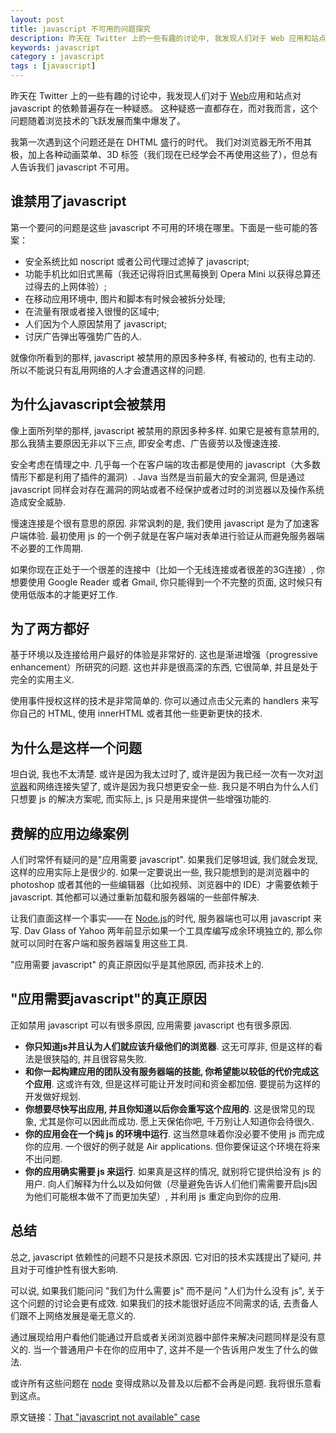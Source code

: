 ```yaml
---
layout: post
title: javascript 不可用的问题探究
description: 昨天在 Twitter 上的一些有趣的讨论中, 我发现人们对于 Web 应用和站点对 javascript 的依赖普遍存在一种疑惑. 这种疑惑一直都存在, 而对我而言, 这个问题随着浏览技术的飞跃发展而集中爆发了. 
keywords: javascript
category : javascript
tags : [javascript]
---
```


昨天在 Twitter 上的一些有趣的讨论中，我发现人们对于 [Web](https://justjavac.com/web/2012/04/13/the-growth-of-the-web-engineers-capability "web 前端研发工程师编程能力成长之路")应用和站点对 javascript 的依赖普遍存在一种疑惑。
这种疑惑一直都存在，而对我而言，这个问题随着浏览技术的飞跃发展而集中爆发了。

我第一次遇到这个问题还是在 DHTML 盛行的时代。
我们对浏览器无所不用其极，加上各种动画菜单、3D 标签（我们现在已经学会不再使用这些了），但总有人告诉我们 javascript 不可用。

## 谁禁用了javascript

第一个要问的问题是这些 javascript 不可用的环境在哪里。下面是一些可能的答案：

* 安全系统比如 noscript 或者公司代理过滤掉了 javascript;
* 功能手机比如旧式黑莓（我还记得将旧式黑莓换到 Opera Mini 以获得总算还过得去的上网体验）;
* 在移动应用环境中, 图片和脚本有时候会被拆分处理;
* 在流量有限或者接入很慢的区域中;
* 人们因为个人原因禁用了 javascript;
* 讨厌广告弹出等强势广告的人.

就像你所看到的那样, javascript 被禁用的原因多种多样, 有被动的, 也有主动的. 
所以不能说只有乱用网络的人才会遭遇这样的问题. 

## 为什么javascript会被禁用

像上面所列举的那样, javascript 被禁用的原因多种多样. 
如果它是被有意禁用的, 那么我猜主要原因无非以下三点, 即安全考虑、广告疲劳以及慢速连接. 

安全考虑在情理之中. 
几乎每一个在客户端的攻击都是使用的 javascript（大多数情形下都是利用了插件的漏洞）. 
Java 当然是当前最大的安全漏洞, 但是通过 javascript 同样会对存在漏洞的网站或者不经保护或者过时的浏览器以及操作系统造成安全威胁. 

慢速连接是个很有意思的原因. 
非常讽刺的是, 我们使用 javascript 是为了加速客户端体验. 
最初使用 js 的一个例子就是在客户端对表单进行验证从而避免服务器端不必要的工作周期. 

如果你现在正处于一个很差的连接中（比如一个无线连接或者很差的3G连接）, 你想要使用 Google Reader 或者 Gmail, 
你只能得到一个不完整的页面, 这时候只有使用低版本的才能更好工作. 

## 为了两方都好

基于环境以及连接给用户最好的体验是非常好的. 
这也是渐进增强（progressive enhancement）所研究的问题. 
这也并非是很高深的东西, 它很简单, 并且是处于完全的实用主义. 

使用事件授权这样的技术是非常简单的. 
你可以通过点击父元素的 handlers 来写你自己的 HTML, 使用 innerHTML 或者其他一些更新更快的技术. 

## 为什么是这样一个问题

坦白说, 我也不太清楚. 
或许是因为我太过时了, 或许是因为我已经一次有一次对[浏览器](https://justjavac.com/web/2012/04/13/how-do-browsers-render-text "浏览器如何渲染文本")和网络连接失望了, 或许是因为我只想更安全一些. 
我只是不明白为什么人们只想要 js 的解决方案呢, 而实际上, js 只是用来提供一些增强功能的. 

## 费解的应用边缘案例

人们时常怀有疑问的是"应用需要 javascript". 
如果我们足够坦诚, 我们就会发现, 这样的应用实际上是很少的. 如果一定要说出一些, 
我只能想到的是浏览器中的 photoshop 或者其他的一些编辑器（比如视频、浏览器中的 IDE）才需要依赖于 javascript. 
其他都可以通过重新加载和服务器端的一些部件解决. 

让我们直面这样一个事实——在 [Node.js](https://justjavac.com/nodejs/2012/04/03/node-beginner.html "Node入门")的时代, 服务器端也可以用 javascript 来写. 
Dav Glass of Yahoo 两年前显示如果一个工具库编写成余环境独立的, 那么你就可以同时在客户端和服务器端复用这些工具. 

"应用需要 javascript" 的真正原因似乎是其他原因, 而非技术上的. 

## "应用需要javascript"的真正原因

正如禁用 javascript 可以有很多原因, 应用需要 javascript 也有很多原因. 

* **你只知道js并且认为人们就应该升级他们的浏览器**. 这无可厚非, 但是这样的看法是很狭隘的, 并且很容易失败. 
* **和你一起构建应用的团队没有服务器端的技能, 你希望能以较低的代价完成这个应用**. 这或许有效, 但是这样可能让开发时间和资金都加倍. 要提前为这样的开发做好规划. 
* **你想要尽快写出应用, 并且你知道以后你会重写这个应用的**. 这是很常见的现象, 尤其是你可以因此而成功. 愿上天保佑你吧, 千万别让人知道你会待很久. 
* **你的应用会在一个纯 js 的环境中运行**. 这当然意味着你没必要不使用 js 而完成你的应用. 一个很好的例子就是 Air applications. 但你要保证这个环境在将来不出问题. 
* **你的应用确实需要 js 来运行**. 如果真是这样的情况, 就别将它提供给没有 js 的用户. 向人们解释为什么以及如何做（尽量避免告诉人们他们需需要开启js因为他们可能根本做不了而更加失望）, 并利用 js 重定向到你的应用. 

## 总结

总之, javascript 依赖性的问题不只是技术原因. 
它对旧的技术实践提出了疑问, 并且对于可维护性有很大影响. 

可以说, 如果我们能问问 "我们为什么需要 js" 而不是问 "人们为什么没有 js", 关于这个问题的讨论会更有成效. 
如果我们的技术能很好适应不同需求的话, 去责备人们跟不上网络发展是毫无意义的. 

通过展现给用户看他们能通过开启或者关闭浏览器中部件来解决问题同样是没有意义的. 
当一个普通用户卡在你的应用中了, 这并不是一个告诉用户发生了什么的做法. 

或许所有这些问题在 [node](https://justjavac.com/nodejs/2012/04/06/just-what-is-nodejs-a-ready-to-code-server.html "什么是Node.js") 变得成熟以及普及以后都不会再是问题. 
我将很乐意看到这点。

原文链接：[That "javascript not available" case][1]

[1]: http://christianheilmann.com/2011/12/06/that-javascript-not-available-case/
